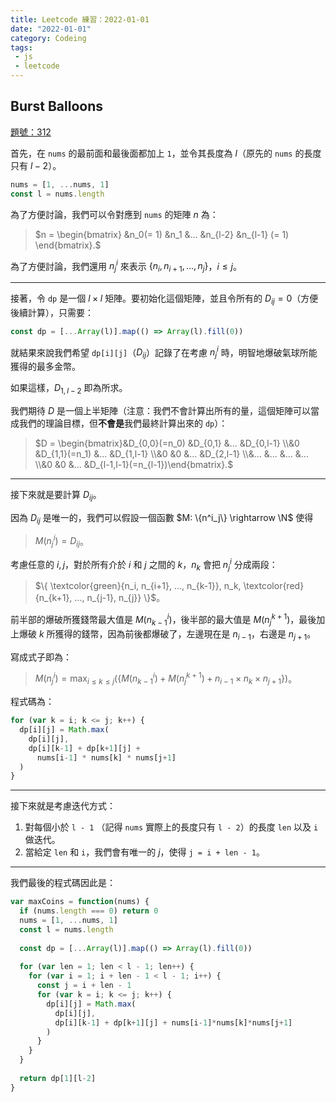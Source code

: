 ```yaml
---
title: Leetcode 練習：2022-01-01 
date: "2022-01-01"
category: Codeing
tags:
 - js
 - leetcode
---
```


## Burst Balloons
[題號：312](https://leetcode.com/problems/burst-balloons/)

首先，在 `nums` 的最前面和最後面都加上 `1`，並令其長度為 $l$（原先的 `nums` 的長度只有 $l - 2$）。

```js
nums = [1, ...nums, 1]
const l = nums.length
```

為了方便討論，我們可以令對應到 `nums` 的矩陣 $n$ 為：

> $n = \begin{bmatrix} &n_0(= 1) &n_1 &... &n_{l-2} &n_{l-1} (= 1) \end{bmatrix}.$

為了方便討論，我們還用 $n^i_j$ 來表示 $\{ n_i,n_{i+1}, ... ,n_{j}\}$，$i\leq j$。

---

接著，令 `dp` 是一個 $l \times l$ 矩陣。要初始化這個矩陣，並且令所有的 $D_{ij} = 0$（方便後續計算），只需要：

```js
const dp = [...Array(l)].map(() => Array(l).fill(0))
```

就結果來說我們希望 `dp[i][j]`（$D_{ij}$）記錄了在考慮 $n^i_j$ 時，明智地爆破氣球所能獲得的最多金幣。

如果這樣，$D_{1,l-2}$ 即為所求。

我們期待 $D$ 是一個上半矩陣（注意：我們不會計算出所有的量，這個矩陣可以當成我們的理論目標，但**不會是**我們最終計算出來的 `dp`）：

> $D = \begin{bmatrix}&D_{0,0}(=n_0) &D_{0,1} &... &D_{0,l-1} \\&0 &D_{1,1}(=n_1) &... &D_{1,l-1} \\&0 &0 &... &D_{2,l-1} \\&... &... &... &... \\&0 &0 &... &D_{l-1,l-1}(=n_{l-1})\end{bmatrix}.$

---

接下來就是要計算 $D_{ij}$。

因為 $D_{ij}$ 是唯一的，我們可以假設一個函數 $M: \{n^i_j\} \rightarrow \N$ 使得

> $M(n^i_j) = D_{ij}$。

考慮任意的 $i,j$，對於所有介於 $i$ 和 $j$ 之間的 $k$，$n_k$ 會把 $n^i_j$ 分成兩段：

> $\{ \textcolor{green}{n_i, n_{i+1}, ..., n_{k-1}}, n_k, \textcolor{red}{n_{k+1}, ..., n_{j-1}, n_{j}} \}$。

前半部的爆破所獲錢幣最大值是 $M(n^i_{k-1})$，後半部的最大值是 $M(n^{k+1}_j)$，最後加上爆破 $k$ 所獲得的錢幣，因為前後都爆破了，左邊現在是 $n_{i-1}$，右邊是 $n_{j+1}$。

寫成式子即為：

> $M(n^i_j) = \max_{i\leq k \leq j}(\{ M(n^i_{k-1}) + M(n^{k+1}_j) + n_{i-1} \times n_k \times n_{j+1}\})$。

程式碼為：

```js
for (var k = i; k <= j; k++) {
  dp[i][j] = Math.max(
    dp[i][j],
    dp[i][k-1] + dp[k+1][j] +
      nums[i-1] * nums[k] * nums[j+1]
  )
}
```

---

接下來就是考慮迭代方式：

1. 對每個小於 `l - 1` （記得 `nums` 實際上的長度只有 `l - 2`）的長度 `len` 以及 `i` 做迭代。
2. 當給定 `len` 和 `i`，我們會有唯一的 $j$，使得 `j = i + len - 1`。

---

我們最後的程式碼因此是：

```js
var maxCoins = function(nums) {
  if (nums.length === 0) return 0
  nums = [1, ...nums, 1]
  const l = nums.length
  
  const dp = [...Array(l)].map(() => Array(l).fill(0))
   
  for (var len = 1; len < l - 1; len++) {
    for (var i = 1; i + len - 1 < l - 1; i++) {
      const j = i + len - 1
      for (var k = i; k <= j; k++) {
        dp[i][j] = Math.max(
          dp[i][j],
          dp[i][k-1] + dp[k+1][j] + nums[i-1]*nums[k]*nums[j+1]
        )
      }
    }
  }
  
  return dp[1][l-2]
}
```